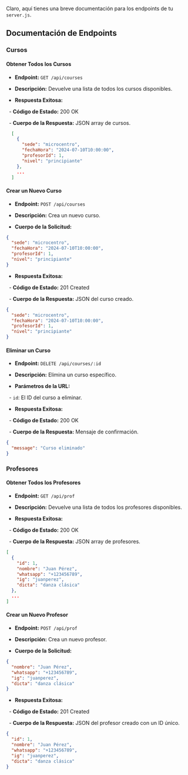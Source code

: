 Claro, aquí tienes una breve documentación para los endpoints de tu `server.js`.

## Documentación de Endpoints

### Cursos

#### Obtener Todos los Cursos

- **Endpoint:** `GET /api/courses`

- **Descripción:** Devuelve una lista de todos los cursos disponibles.

- **Respuesta Exitosa:**

  - **Código de Estado:** 200 OK

  - **Cuerpo de la Respuesta:** JSON array de cursos.

``` json
  [  
    {  
      "sede": "microcentro",  
      "fechaHora": "2024-07-10T10:00:00",  
      "profesorId": 1,  
      "nivel": "principiante"  
    },  
    ...  
  ]  
```

#### Crear un Nuevo Curso

- **Endpoint:** `POST /api/courses`

- **Descripción:** Crea un nuevo curso.

- **Cuerpo de la Solicitud:**

```json
{
  "sede": "microcentro",
  "fechaHora": "2024-07-10T10:00:00",
  "profesorId": 1,
  "nivel": "principiante"
}
```

- **Respuesta Exitosa:**

  - **Código de Estado:** 201 Created

  - **Cuerpo de la Respuesta:** JSON del curso creado.

```json
{
  "sede": "microcentro",
  "fechaHora": "2024-07-10T10:00:00",
  "profesorId": 1,
  "nivel": "principiante"
}
```
#### Eliminar un Curso

- **Endpoint:** `DELETE /api/courses/:id`

- **Descripción:** Elimina un curso específico.

- **Parámetros de la URL:**

  - `id`: El ID del curso a eliminar.

- **Respuesta Exitosa:**

  - **Código de Estado:** 200 OK

  - **Cuerpo de la Respuesta:** Mensaje de confirmación.

```json
{
  "message": "Curso eliminado"
}
```

### Profesores

#### Obtener Todos los Profesores

- **Endpoint:** `GET /api/prof`

- **Descripción:** Devuelve una lista de todos los profesores disponibles.

- **Respuesta Exitosa:**

  - **Código de Estado:** 200 OK

  - **Cuerpo de la Respuesta:** JSON array de profesores.

```json
[
  {
    "id": 1,
    "nombre": "Juan Pérez",
    "whatsapp": "+123456789",
    "ig": "juanperez",
    "dicta": "danza clásica"
  },
  ...
]
```

#### Crear un Nuevo Profesor

- **Endpoint:** `POST /api/prof`

- **Descripción:** Crea un nuevo profesor.

- **Cuerpo de la Solicitud:**

```json
{
  "nombre": "Juan Pérez",
  "whatsapp": "+123456789",
  "ig": "juanperez",
  "dicta": "danza clásica"
}
```

- **Respuesta Exitosa:**

  - **Código de Estado:** 201 Created

  - **Cuerpo de la Respuesta:** JSON del profesor creado con un ID único.

```json
{
  "id": 1,
  "nombre": "Juan Pérez",
  "whatsapp": "+123456789",
  "ig": "juanperez",
  "dicta": "danza clásica"
}
```

